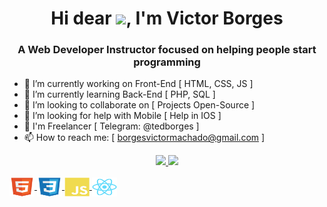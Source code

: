 <h1 align="center">Hi dear <img src="https://raw.githubusercontent.com/kaueMarques/kaueMarques/master/hi.gif" width="30px">, I'm Victor Borges</h1>
<h3 align="center">A Web Developer Instructor focused on helping people start programming</h3>


- 🔭 I’m currently working on Front-End [ HTML, CSS, JS ]
- 🌱 I’m currently learning Back-End [ PHP, SQL ]
- 👯 I’m looking to collaborate on [ Projects Open-Source ]
- 🤔 I’m looking for help with Mobile [ Help in IOS ]
- 💬 I'm Freelancer [ Telegram: @tedborges ]
- 📫 How to reach me: [ borgesvictormachado@gmail.com ]


<div align="center">
  <a href="https://github.com/tedborges">
  <img height="180em" src="https://github-readme-stats.vercel.app/api?username=tedborges&show_icons=true&theme=dracula&include_all_commits=true&count_private=true"/>
  <img height="180em" src="https://github-readme-stats.vercel.app/api/top-langs/?username=tedborges&layout=compact&langs_count=7&theme=react"/>
    <!--https://github-readme-stats.vercel.app/api?username=anuraghazra&theme=dark&show_icons=true)-->

</div>

  
  <div style="display: inline_block"><br>
  <img align="center" alt="Borges-HTML" height="30" width="40" src="https://raw.githubusercontent.com/devicons/devicon/master/icons/html5/html5-original.svg">
  <img align="center" alt="Borges-CSS" height="30" width="40" src="https://raw.githubusercontent.com/devicons/devicon/master/icons/css3/css3-original.svg">
  <img align="center" alt="Borges-Js" height="30" width="40" src="https://raw.githubusercontent.com/devicons/devicon/master/icons/javascript/javascript-plain.svg">
  <img align="center" alt="Borges-React" height="30" width="40" src="https://raw.githubusercontent.com/devicons/devicon/master/icons/react/react-original.svg">
  
</div>
